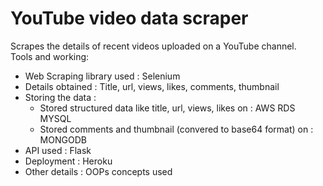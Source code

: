 # YouTube video data scraper
Scrapes the details of recent videos uploaded on a YouTube channel.
<br>
Tools and working:<br>
<ul>
  <li>Web Scraping library used : Selenium </li>
  <li>Details obtained : Title, url, views, likes, comments, thumbnail</li>
  <li>Storing the data : <ul>
  <li> Stored structured data like title, url, views, likes on : AWS RDS MYSQL </li>
    <li> Stored comments and thumbnail (convered to base64 format) on : MONGODB </li>
    </ul>
  <li>API used : Flask </li>
  <li> Deployment : Heroku </li>
  <li> Other details : OOPs concepts used </li>
  </ul>
  <br>
  
